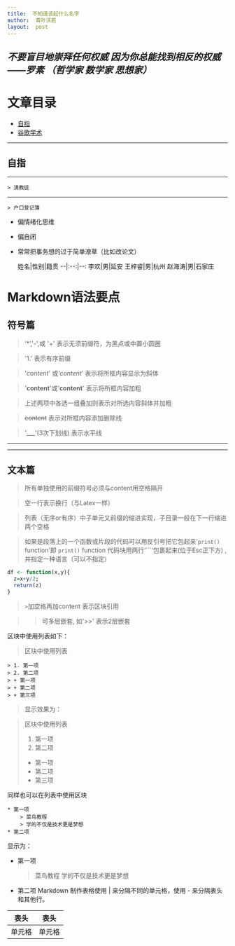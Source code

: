 ```yaml
---
title:  不知道该起什么名字
author:  青叶沃若
layout:  post
---
```

***不要盲目地崇拜任何权威
因为你总能找到相反的权威
——罗素 （哲学家 数学家 思想家）***
---
# **文章目录**
* [自指](https://program-think.blogspot.com/2019/05/weekly-share-129.html)
* [谷歌学术](https://scholar.google.com/)
---
## **自指**
---

    > 清教徒
---
    > 户口登记簿

- 偏情绪化思维
+ 偏自闭
* 常常把事务想的过于简单潦草（比如改论文）

  姓名|性别|籍贯
--|:--:|--:
李欢|男|延安
王梓睿|男|杭州
赵海涛|男|石家庄

# Markdown语法要点
## 符号篇
  > ‘*’,'-',或 '+' 表示无须前缀符，为黑点或中置小圆圈

  >  '1.'  表示有序前缀  

  >  '*content*' 或‘_content_’  表示将所框内容显示为斜体 

  >  '**content**'或'__content__'  表示将所框内容加粗 

  >  上述两项中各选一组叠加则表示对所选内容斜体并加粗

  >  ~~content~~ 表示对所框内容添加删除线 

  >  '___'(3次下划线)  表示水平线  
___
___

## 文本篇
  >  所有单独使用的前缀符号必须与content用空格隔开 

  >  空一行表示换行（与Latex一样） 

  >  列表（无序or有序）中子单元又前缀的缩进实现，子目录一般在下一行缩进两个空格  

  
  >  如果是段落上的一个函数或片段的代码可以用反引号把它包起来'`print()` function'即 `print()` function
  >  代码块用两行‘```’包裹起来(位于Esc正下方) ,并指定一种语言（可以不指定）

```r
df <- function(x,y){
  z=x+y/2;
  return(z)
}

```

  > `>`加空格再加content 表示区块引用
  
  >>可多层嵌套, 如'>>' 表示2层嵌套
  
区块中使用列表如下：

> 区块中使用列表
```
> 1. 第一项
> 2. 第二项
> + 第一项
> + 第二项
> + 第三项
```
>显示效果为：

> 区块中使用列表
> 1. 第一项
> 2. 第二项
> + 第一项
> + 第二项
> + 第三项

同样也可以在列表中使用区块

```
* 第一项
    > 菜鸟教程
    > 学的不仅是技术更是梦想
* 第二项
```
显示为：

* 第一项
    > 菜鸟教程
    > 学的不仅是技术更是梦想
* 第二项
Markdown 制作表格使用 | 来分隔不同的单元格，使用 - 来分隔表头和其他行。

|表头|表头|
|---|---|
|单元格|单元格|





















































